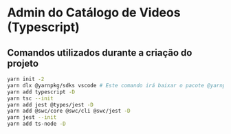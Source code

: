 # Admin do Catálogo de Videos (Typescript)

## Comandos utilizados durante a criação do projeto

```bash
yarn init -2
yarn dlx @yarnpkg/sdks vscode # Este comando irá baixar o pacote @yarnpkg/sdks e executar o comando vscode, que deve configurar o VSCode para usar o SDK do TypeScript do Yarn PnP.
yarn add typescript -D
yarn tsc --init
yarn add jest @types/jest -D
yarn add @swc/core @swc/cli @swc/jest -D
yarn jest --init
yarn add ts-node -D
```
